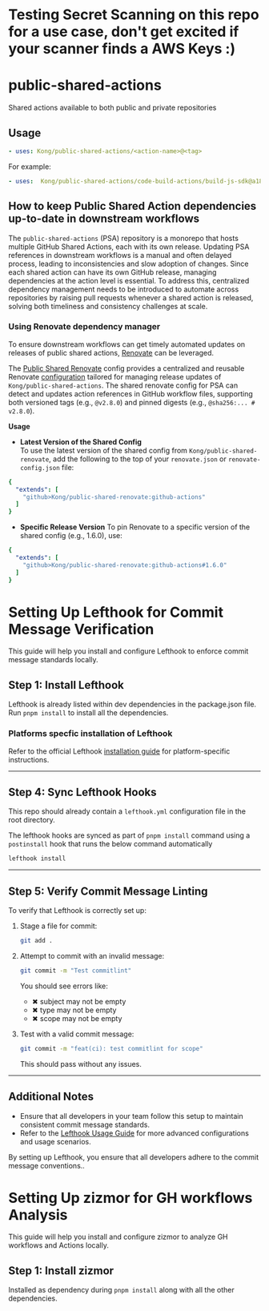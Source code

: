 # Testing Secret Scanning on this repo for a use case, don't get excited if your scanner finds a AWS Keys :)
# public-shared-actions
Shared actions available to both public and private repositories

## Usage
  
```yaml
- uses: Kong/public-shared-actions/<action-name>@<tag>
```

For example:
  
```yaml
- uses:  Kong/public-shared-actions/code-build-actions/build-js-sdk@a18abf762d6e2444bcbfd20de70451ea1e3bc1b1 # v4.0.1
```

## How to keep Public Shared Action dependencies up-to-date in downstream workflows
The `public-shared-actions` (PSA) repository is a monorepo that hosts multiple GitHub Shared Actions, each with its own release. Updating PSA references in downstream workflows is a manual and often delayed process, leading to inconsistencies and slow adoption of changes. Since each shared action can have its own GitHub release, managing dependencies at the action level is essential. To address this, centralized dependency management needs to be introduced to automate across repositories by raising pull requests whenever a shared action is released, solving both timeliness and consistency challenges at scale.

### Using Renovate dependency manager
To ensure downstream workflows can get timely automated updates on releases of public shared actions, [Renovate](https://github.com/renovatebot/renovate) can be leveraged.

The [Public Shared Renovate](https://github.com/Kong/public-shared-renovate) config provides a centralized and reusable Renovate [configuration](https://github.com/Kong/public-shared-renovate/blob/main/github-actions.json) tailored for managing release updates of `Kong/public-shared-actions`. The shared renovate config for PSA can detect and updates action references in GitHub workflow files, supporting both versioned tags (e.g., `@v2.8.0`) and pinned digests (e.g., `@sha256:... # v2.8.0`).

**Usage**
- **Latest Version of the Shared Config**  
To use the latest version of the shared config from `Kong/public-shared-renovate`, add the following to the top of your `renovate.json` or `renovate-config.json` file:

```yaml
{
  "extends": [
    "github>Kong/public-shared-renovate:github-actions"
  ]
}
```

- **Specific Release Version**
To pin Renovate to a specific version of the shared config (e.g., 1.6.0), use:

```yaml
{
  "extends": [
    "github>Kong/public-shared-renovate:github-actions#1.6.0"
  ]
}
```

# Setting Up Lefthook for Commit Message Verification

This guide will help you install and configure Lefthook to enforce commit message standards locally.

## Step 1: Install Lefthook

Lefthook is already listed within dev dependencies in the package.json file. Run `pnpm install` to install all the dependencies.

### Platforms specfic installation of Lefthook
Refer to the official Lefthook [installation guide](https://github.com/evilmartians/lefthook/blob/master/docs/install.md) for platform-specific instructions.

---

## Step 4: Sync Lefthook Hooks
This repo should already contain a `lefthook.yml` configuration file in the root directory.

The lefthook hooks are synced as part of `pnpm install` command using a `postinstall` hook that runs the below command automatically

```bash
lefthook install
```

---

## Step 5: Verify Commit Message Linting

To verify that Lefthook is correctly set up:

1. Stage a file for commit:
   ```bash
   git add .
   ```

2. Attempt to commit with an invalid message:
   ```bash
   git commit -m "Test commitlint"
   ```
   You should see errors like:
    - ✖ subject may not be empty
    - ✖ type may not be empty
    - ✖ scope may not be empty

3. Test with a valid commit message:
   ```bash
   git commit -m "feat(ci): test commitlint for scope"
   ```
   This should pass without any issues.

---

## Additional Notes

- Ensure that all developers in your team follow this setup to maintain consistent commit message standards.
- Refer to the [Lefthook Usage Guide](https://github.com/evilmartians/lefthook/blob/master/docs/usage.md) for more advanced configurations and usage scenarios.

By setting up Lefthook, you ensure that all developers adhere to the commit message conventions..

# Setting Up zizmor for GH workflows Analysis

This guide will help you install and configure zizmor to analyze GH workflows and Actions locally.

## Step 1: Install zizmor
Installed as dependency during `pnpm install` along with all the other  dependencies.
